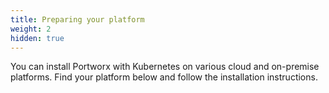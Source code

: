 ```yaml
---
title: Preparing your platform
weight: 2
hidden: true
---
```


You can install Portworx with Kubernetes on various cloud and on-premise platforms. Find your platform below and follow the installation instructions.